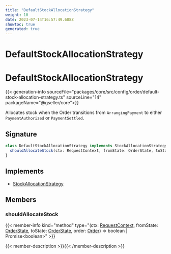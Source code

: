 ```yaml
---
title: "DefaultStockAllocationStrategy"
weight: 10
date: 2023-07-14T16:57:49.608Z
showtoc: true
generated: true
---
```

<!-- This file was generated from the Vendure source. Do not modify. Instead, re-run the "docs:build" script -->

# DefaultStockAllocationStrategy
<div class="symbol">


# DefaultStockAllocationStrategy

{{< generation-info sourceFile="packages/core/src/config/order/default-stock-allocation-strategy.ts" sourceLine="14" packageName="@gseller/core">}}

Allocates stock when the Order transitions from `ArrangingPayment` to either
`PaymentAuthorized` or `PaymentSettled`.

## Signature

```TypeScript
class DefaultStockAllocationStrategy implements StockAllocationStrategy {
  shouldAllocateStock(ctx: RequestContext, fromState: OrderState, toState: OrderState, order: Order) => boolean | Promise<boolean>;
}
```
## Implements

 * <a href='/typescript-api/orders/stock-allocation-strategy#stockallocationstrategy'>StockAllocationStrategy</a>


## Members

### shouldAllocateStock

{{< member-info kind="method" type="(ctx: <a href='/typescript-api/request/request-context#requestcontext'>RequestContext</a>, fromState: <a href='/typescript-api/orders/order-process#orderstate'>OrderState</a>, toState: <a href='/typescript-api/orders/order-process#orderstate'>OrderState</a>, order: <a href='/typescript-api/entities/order#order'>Order</a>) => boolean | Promise&#60;boolean&#62;"  >}}

{{< member-description >}}{{< /member-description >}}


</div>
